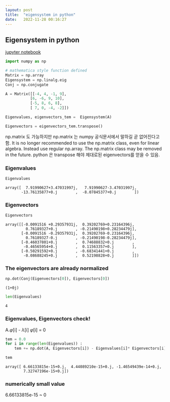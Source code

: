 ```yaml
---
layout: post
title:  "eigensystem in python"
date:   2022-11-28 00:16:27
---
```



## Eigensystem in python

[jupyter notebook](/memo/matrix_eig_test.ipynb)

```python
import numpy as np

# mathematica style function defined
Matrix = np.array     
Eigensystem = np.linalg.eig
Conj = np.conjugate

A = Matrix([[-4, 4, -1, 9],
           [6, -6, 9, 10],
           [-5, 8, 6, 8],
           [ 7, 0, -4, -2]])

Eigenvalues, eigenvectors_tem =  Eigensystem(A)

Eigenvectors = eigenvectors_tem.transpose() 
```
np.matrix 도 가능하지만 
np.matrix 는 numpy 공식문서에서 말하길 곧 없어진다고 함.
It is no longer recommended to use the np.matrix class, 
even for linear algebra. Instead use regular np.array. 
The np.matrix class may be removed in the future.
python 은 transpose 해야 제대로된 eigenvectors를 얻을 수 있음. 

### Eigenvalues

```python
Eigenvalues
```




    array([  7.91990627+3.47031997j,   7.91990627-3.47031997j,
           -13.76135877+0.j        ,  -8.07845377+0.j        ])



### Eigenvectors


```python
Eigenvectors
```




    array([[-0.0091516 +0.29357931j,  0.39202769+0.23164396j,
             0.76189327+0.j        , -0.21490198+0.28234479j],
           [-0.0091516 -0.29357931j,  0.39202769-0.23164396j,
             0.76189327-0.j        , -0.21490198-0.28234479j],
           [-0.46037801+0.j        ,  0.74688832+0.j        ,
            -0.46565954+0.j        ,  0.11563357+0.j        ],
           [-0.50291592+0.j        , -0.68341441+0.j        ,
            -0.08688245+0.j        ,  0.52198828+0.j        ]])



### The eigenvectors are already normalized


```python
np.dot(Conj(Eigenvectors[0]), Eigenvectors[0])
```




    (1+0j)




```python
len(Eigenvalues)
```




    4



### Eigenvalues, Eigenvectors check!
A.$\varphi$[i] - $\lambda$[i] $\varphi$[i] = 0


```python
tem = 0.0
for i in range(len(Eigenvalues)) : 
    tem += np.dot(A, Eigenvectors[i]) - Eigenvalues[i]* Eigenvectors[i]

tem

```




    array([ 6.66133815e-15+0.j,  4.44089210e-15+0.j, -1.46549439e-14+0.j,
            7.32747196e-15+0.j])



### numerically small value
6.66133815e-15 ~ 0